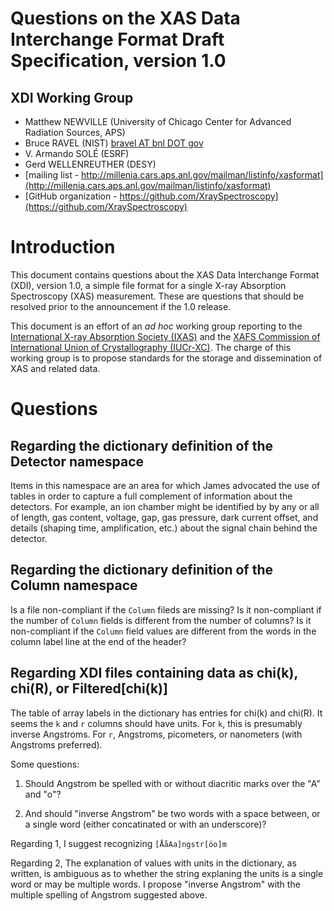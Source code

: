 Questions on the XAS Data Interchange Format Draft Specification, version 1.0
=============================================================================

XDI Working Group
-----------------

  * Matthew NEWVILLE (University of Chicago Center for Advanced Radiation Sources, APS)
  * Bruce RAVEL (NIST) [bravel AT bnl DOT gov](mailto:bravel@bnl.gov)
  * V. Armando SOLÉ (ESRF)
  * Gerd WELLENREUTHER (DESY)
  * [mailing list - http://millenia.cars.aps.anl.gov/mailman/listinfo/xasformat](http://millenia.cars.aps.anl.gov/mailman/listinfo/xasformat)
  * [GitHub organization - https://github.com/XraySpectroscopy](https://github.com/XraySpectroscopy)

# Introduction

This document contains questions about the XAS Data Interchange Format
(XDI), version 1.0, a simple file format for a single X-ray Absorption
Spectroscopy (XAS) measurement.  These are questions that should be
resolved prior to the announcement if the 1.0 release.

This document is an effort of an *ad hoc* working group
reporting to the
[International X-ray Absorption Society (IXAS)](http://www.ixasportal.net/)
and the
[XAFS Commission of International Union of Crystallography (IUCr-XC)](http://www.iucr.org/resources/commissions/xafs).
The charge of this working group is to propose standards for the
storage and dissemination of XAS and related data.


# Questions

## Regarding the dictionary definition of the Detector namespace

Items in this namespace are an area for which James advocated the use
of tables in order to capture a full complement of information about
the detectors.  For example, an ion chamber might be identified by by
any or all of length, gas content, voltage, gap, gas pressure, dark
current offset, and details (shaping time, amplification, etc.) about
the signal chain behind the detector.


## Regarding the dictionary definition of the Column namespace

Is a file non-compliant if the `Column` fileds are missing?  Is it
non-compliant if the number of `Column` fields is different from the
number of columns?  Is it non-compliant if the `Column` field values
are different from the words in the column label line at the end of
the header?

## Regarding XDI files containing data as chi(k), chi(R), or Filtered[chi(k)]

The table of array labels in the dictionary has entries for chi(k) and
chi(R).  It seems the `k` and `r` columns should have units.  For `k`,
this is presumably inverse Angstroms.  For `r`, Angstroms, picometers,
or nanometers (with Angstroms preferred).

Some questions:

1. Should Angstrom be spelled with or without diacritic marks over the
   "A" and "o"?

2. And should "inverse Angstrom" be two words with a space between, or
   a single word (either concatinated or with an underscore)?

Regarding 1, I suggest recognizing `[ÅåAa]ngstr[öo]m`

Regarding 2, The explanation of values with units in the dictionary,
as written, is ambiguous as to whether the string explaning the units
is a single word or may be multiple words.  I propose "inverse
Angstrom" with the multiple spelling of Angstrom suggested above.
